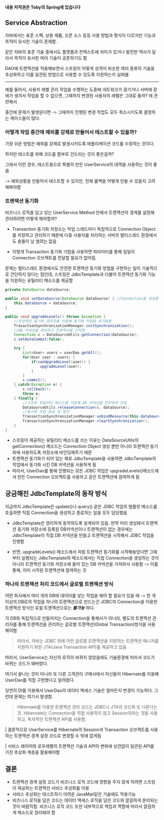 **내용 저작권은 Toby의 Spring에 있습니다**

## Service Abstraction

자바에서는 표준 스펙, 상용 제품, 오픈 소스 등등 사용 방법과 형식이 다르지만 기능과 목적이 유사한 기술이 존재함.

같은 자바의 표준 기술 중에서도 플랫폼과 컨텍스트에 차이가 있거나 발전한 역사가 달라서 목적이 유사한 여러 기술이 공존하기도 함

DAO에 트랜잭션을 적용해보면서 스프링이 어떻게 성격이 비슷한 여러 종류의 기술을 추상화하고 이를 일관된 방법으로 사용할 수 있도록 지원하는지 실펴봄

---

예를 들어서,
사용자 레벨 관리 작업을 수행하는 도중에 네트워크가 끊기거나 서버에 장애가 생겨서 작업을 할 수 없으면, 그때까지 변경된 사용자의 레벨은 그대로 둘까? 에 관련해서

중간에 문제가 발생된다면 -> 그때까지 진행된 변경 작업도 모두 취소시키도록 결정하는 케이스들이 많다.

### 어떻게 작업 중간에 예외를 강제로 만들어서 테스트할 수 있을까?

가장 쉬운 방법은 예외를 강제로 발생시키도록 애플리케이션 코드를 수정하는 것이다.

하지만 테스트를 위해 코드를 함부로 건드리는 것이 좋은걸까?

그래서 이런 경우, 테스트용으로 특별히 만든 UserService의 대역을 사용하는 것이 좋음

-> 예외상황을 만들어서 테스트할 수 있지만, 전체 롤백을 어떻게 만들 수 있을지 고려해봐야함

### 트랜잭션 동기화

비즈니스 로직을 담고 있는 UserService Method 안에서 트랜잭션의 경계를 설정해 관리하려면 어떻게 해야할까?

- Transaction 동기화 저장소는 작업 스레드마다 독립적으로 Connection Object를 저장하고 관리하기 때문에 다중 사용자를 처리하는 서버의 멀티스레드 환경에서도 충돌이 날 염려는 없음

- 이렇게 Transaction 동기화 기법을 사용하면 파라미터를 통해 일일이 Connection 오브젝트를 전달할 필요가 없어짐.

문제는 멀티스레드 환경에서도 안전한 트랜잭션 동기화 방법을 구현하는 일이 기술적으로 간단하지 않다는 점인데, 스프링은 JdbcTemplate과 더불어 트랜잭션 동기화 기능을 지원하는 유틸리티 메소드를 제공함

```Java
private DataSource dataSource;

public void setDataSource(DataSource dataSource) { //Connection을 생성할 때 사용할 DataSource를 DI받음
    this.dataSource = dataSource;
}
```

```Java
public void upgradeLevels() throws Exception {
    //트랜잭션 동기화 관리자를 이용해 동기화 작업을 초기화함
    TrasactionSynchronizationManager.initSynchronization();
    //DB 커넥션을 생성하고 트랜잭션을 시작함
    Connection c = DataSourceUtils.getConnection(dataSource);
    c.setAutoCommit(false);

    try {
        List<User> users = userDao.getAll();
        for(User user : users) {
            if(canUpgradeLevel(user)) {
                upgradeLevel(user);
            }
        }
        c.commit();
    } catch(Exception e) {
        c.rollback();
        throw e;
    } finally {
        //스프링 유틸리티 메소드를 이용해 DB 커넥션을 안전하게 닫음
        DataSourceUtils.releaseConnection(c, dataSource);
        //동기화 작업 종료 및 정리
        TransactionSynchronizationManager.unbindResource(this.dataSource);
        TransactionSynchronizationManager.clearStynchronization();
    }
}
```

- 스프링이 제공하는 유틸리티 메소드를 쓰는 이유는 DataSourceUtils의 getConnection() 메소드는 Connection Object 생성 뿐만 아니라 트랜잭션 동기화에 사용하도록 저장소에 바인딩해주기 때문
- 트랜잭션 동기화가 되어 있는 채로 JdbcTemplate을 사용하면 JdbcTemplate의 작업에서 동기화 시킨 DB 커넥션을 사용하게 됨
- 따라서, UserDao를 통해 진행되는 모든 JDBC 작업은 upgradeLevels()메소드에서 만든 Connection 오브젝트를 사용하고 같은 트랜잭션에 참여하게 됨

## 궁금해진 JdbcTemplate의 동작 방식

지금까지 JdbcTemplate은 update()나 query() 같은 JDBC 작업의 템플릿 메소드를 호출하면 직접 Connection을 생성하고 종료하는 일을 모두 담당했음

- JdbcTemplate은 영리하게 동작하도록 설계되어 있음. 만약 미리 생성돼서 트랜잭션 동기화 저장소에 등록된 DB커넥션이나 트랜잭션이 없는 경우에는 JdbcTemplate이 직접 DB 커넥션을 만들고 트랜잭션을 시작해서 JDBC 작업을 진행함

- 반면, upgradeLevels() 메소드에서 처럼 트랜잭션 동기화를 시작해놓았다면 그때부터 실행되는 JdbcTemplate의 메소드에서는 직접 Connection을 생성하는 것이 아니라 트랜잭션 동기화 저장소에 들어 있는 DB 커넥션을 가져와서 사용함 -> 이를 통해, 이미 시작된 트랜잭션에 참여하는 것

### 하나의 트랜잭션 처리 코드에서 글로벌 트랜잭션 방식

어떤 회사에서 여러 개의 DB에 데이터를 넣는 작업을 해야 할 필요가 있을 때 -> 한 개 이상의 DB로의 작업을 하나의 트랜잭션으로 만드는건 JDBC의 Connection을 이용한 트랜잭션 방식인 로컬 트랜잭션으로는 **_불가능_** 하다.

각 DB와 독립적으로 만들어지는 Connection을 통해서가 아니라, 별도의 트랜잭션 관리자를 통해 트랜잭션을 관리하는 글로벌 트랜잭션(Global Transaction)방식을 사용해야함

> 따라서, 자바는 JDBC 외에 이런 글로벌 트랜잭션을 지원하는 트랜잭션 매니저를 지원하기 위한 JTA(Java Transaction API)를 제공하고 있음

따라서, UserService는 자신의 로직이 바뀌지 않았음에도 기술환경에 따라서 코드가 바뀌는 코드가 돼버렸다.

여기서 끝나는 것이 아니라 또 다른 고객관리 구매사에서 자신들이 Hibernate를 이용해 UserDao를 직접 구현했다고 알려왔다.

당연히 DI를 이용해서 UserDao의 데이터 액세스 기술은 얼마든지 변경이 가능하다. 그런데 문제는 여기서 발생함.

> Hibernate를 이용한 트랜잭션 관리 코드는 JDBC나 JTA의 코드와 또 다른다는 것. Hibernate는 Connection을 직접 사용하지 않고 Session이라는 것을 사용하고, 독자적인 트랜잭션 API를 사용함.

| 결론적으로 UserService를 Hibernate의 Session과 Transaction 오브젝트를 사용하는 트랜잭션 경계 설정 코드로 변경할 수 밖에 없게됨

| 서비스 레이어와 로우레벨의 트랜잭션 기술과 API의 변화에 상관없이 일관된 API를 가진 추상화 계층을 활용해야함

## 결론

- 트랜잭션 경계 설정 코드가 비즈니스 로직 코드에 영향을 주지 않게 하려면 스프링이 제공하는 트랜잭션 서비스 추상화를 이용
- 서비스 추상화는 테스트하기 어려운 JavaMail같은 기술에도 적용가능
- 비즈니스 로직을 담은 코드는 데이터 액세스 로직을 담은 코드와 깔끔하게 분리되는 것이 바람직함. 비즈니스 로직 코드 또한 내부적으로 책임과 역할에 따라서 깔끔하게 메소드로 정리돼야 함
